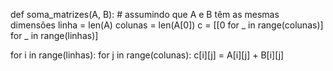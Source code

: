 def soma_matrizes(A, B):
    # assumindo que A e B têm as mesmas dimensões
    linha = len(A)
    colunas = len(A[0])
c = [[0 for _ in range(colunas)] for _ in range(linhas)]

for i in range(linhas):
    for j in range(colunas):
        c[i][j] = A[i][j] + B[i][j]

